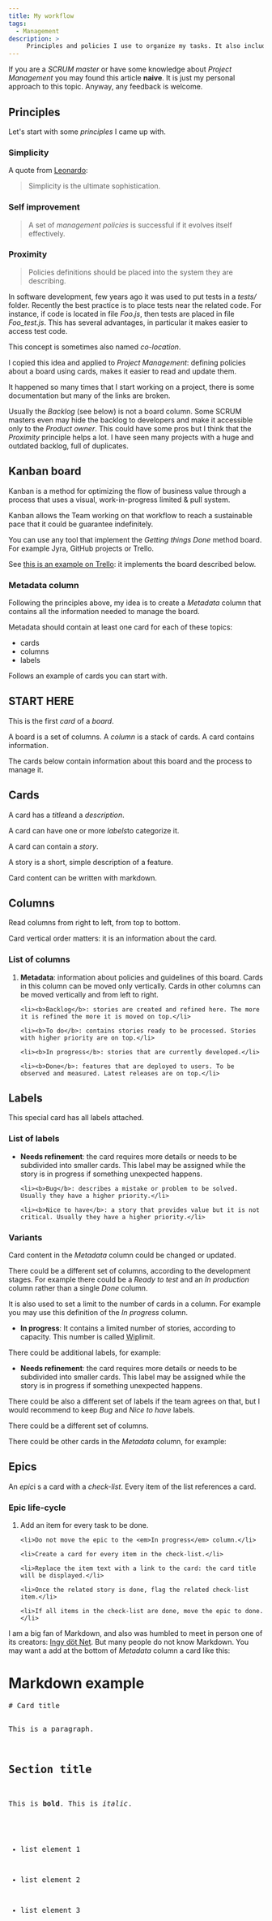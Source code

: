 ```yaml
---
title: My workflow
tags:
  - Management
description: >
     Principles and policies I use to organize my tasks. It also includes my own way to handle a kanban board which uses an interesting approach, the metadata.
---
```


<div class="paper warning">
If you are a <em>SCRUM master</em> or have some knowledge about <em>Project Management</em> you may found this article <b>naive</b>.
It is just my personal approach to this topic. Anyway, any feedback is welcome.
</div>

## Principles

Let's start with some *principles* I came up with.

### Simplicity

A quote from [Leonardo](https://en.wikipedia.org/wiki/Leonardo_da_Vinci):

> Simplicity is the ultimate sophistication.

### Self improvement

> A set of *management policies* is successful if it evolves itself effectively.

### Proximity

> Policies definitions should be placed into the system they are describing.

In software development, few years ago it was used to put tests in a *tests/* folder. Recently the best practice is to place tests near the related code. For instance, if code is located in file *Foo.js*, then tests are placed in file *Foo_test.js*. This has several advantages, in particular it makes easier to access test code.

This concept is sometimes also named *co-location*.

I copied this idea and applied to *Project Management*: defining policies about a board using cards, makes it easier to read and update them.

It happened so many times that I start working on a project, there is some documentation but many of the links are broken.

<div class="paper warning">Usually the <em>Backlog</em> (see below) is not a board column. Some SCRUM masters even may hide the backlog to developers and make it accessible only to the <em>Product owner</em>. This could have some pros but I think that the <em>Proximity</em> principle helps a lot. I have seen many projects with a huge and outdated backlog, full of duplicates.</div>

## Kanban board

Kanban is a method for optimizing the flow of business value through a process that uses a visual, work-in-progress limited & pull system.

Kanban allows the Team working on that workflow to reach a sustainable pace that it could be guarantee indefinitely.

You can use any tool that implement the *Getting things Done* method board. For example Jyra, GitHub projects or Trello.

See [this is an example on Trello](https://trello.com/b/DuYFIYag): it implements the board described below.

### Metadata column

Following the principles above, my idea is to create a *Metadata* column that contains all the information needed to manage the board.

Metadata should contain at least one card for each of these topics:

- cards
- columns
- labels

Follows an example of cards you can start with.

<div class="paper">
  <h2>START HERE</h2>

  <p>This is the first <em>card</em> of a <em>board</em>.</p>

  <p>A board is a set of columns. A <em>column</em> is a stack of cards. A card contains information.</p>

  <p>The cards below contain information about this board and the process to manage it.</p>
</div>

<div class="paper">
  <h2>Cards</h2>

  <p>A card has a <em>title</em>and a <em>description</em>.</p>

  <p>A card can have one or more <em>labels</em>to categorize it.</p>

  <p>A card can contain a <em>story</em>.</p>

  <p>A story is a short, simple description of a feature.</p>

  <p>Card content can be written with markdown.</p>
</div>

<div class="paper">
  <h2>Columns</h2>

  <p>Read columns from right to left, from top to bottom.</p>

  <p>Card vertical order matters: it is an information about the card.</p>

  <h3>List of columns</h3>

  <ol>
    <li><b>Metadata</b>: information about policies and guidelines of this board. Cards in this column can be moved only vertically. Cards in other columns can be moved vertically and from left to right.</li>

    <li><b>Backlog</b>: stories are created and refined here. The more it is refined the more it is moved on top.</li>

    <li><b>To do</b>: contains stories ready to be processed. Stories with higher priority are on top.</li>

    <li><b>In progress</b>: stories that are currently developed.</li>

    <li><b>Done</b>: features that are deployed to users. To be observed and measured. Latest releases are on top.</li>
  </ol>
</div>

<div class="paper">
  <h2>Labels</h2>

  <p>This special card has all labels attached.</p>

  <h3>List of labels</h3>

  <ul>
    <li><b>Needs refinement</b>: the card requires more details or needs to be subdivided into smaller cards. This label may be assigned while the story is in progress if something unexpected happens.</li>

    <li><b>Bug</b>: describes a mistake or problem to be solved. Usually they have a higher priority.</li>

    <li><b>Nice to have</b>: a story that provides value but it is not critical. Usually they have a higher priority.</li>
  </ul>
</div>

### Variants

Card content in the *Metadata* column could be changed or updated.

There could be a different set of columns, according to the development stages. For example there could be a *Ready to test* and an *In production* column rather than a single *Done* column.

It is also used to set a limit to the number of cards in a column. For example you may use this definition of the *In progress* column.

<ul>
  <li><b>In progress</b>: It contains a limited number of stories, according to capacity. This number is called <abbr title="Work in Progress">Wip</abbr>limit.</li>
</ul>

There could be additional labels, for example:

* __Needs refinement__: the card requires more details or needs to be subdivided into smaller cards. This label may be assigned while the story is in progress if something unexpected happens.

There could be also a different set of labels if the team agrees on that, but I would recommend to keep *Bug* and *Nice to have* labels.

There could be a different set of columns.

There could be other cards in the *Metadata* column, for example:

<div class="paper">
  <h2>Epics</h2>

  <p>An <em>epic</em>i s a card with a <em>check-list</em>. Every item of the list references a card.</p>

  <h3>Epic life-cycle</h3>

  <ol>
    <li>Add an item for every task to be done.</li>

    <li>Do not move the epic to the <em>In progress</em> column.</li>

    <li>Create a card for every item in the check-list.</li>

    <li>Replace the item text with a link to the card: the card title will be displayed.</li>

    <li>Once the related story is done, flag the related check-list item.</li>

    <li>If all items in the check-list are done, move the epic to done.</li>
  </ol>
</div>

I am a big fan of Markdown, and also was humbled to meet in person one of its creators: <a href="http://ingy.net">Ingy döt Net</a>. But many people do not know Markdown. You may want a add at the bottom of *Metadata* column a card like this:

<div class="paper"><h1>Markdown example</h1>
<pre class="code">
# Card title

This is a paragraph.

## Section title

This is __bold__. This is *italic*.

- list element 1

- list element 2

- list element 3
</pre>
</div>
